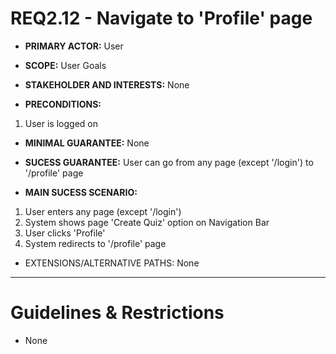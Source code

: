 # REQ2.12 - Navigate to 'Profile' page

- **PRIMARY ACTOR:** User

- **SCOPE:** User Goals

- **STAKEHOLDER AND INTERESTS:** None

- **PRECONDITIONS:**
1. User is logged on

- **MINIMAL GUARANTEE:** None

- **SUCESS GUARANTEE:** User can go from any page (except '/login') to '/profile' page

- **MAIN SUCESS SCENARIO:** 
1. User enters any page (except '/login')
2. System shows page 'Create Quiz' option on Navigation Bar 
3. User clicks 'Profile'
4. System redirects to '/profile' page

- EXTENSIONS/ALTERNATIVE PATHS: None

---

# Guidelines & Restrictions

- None
